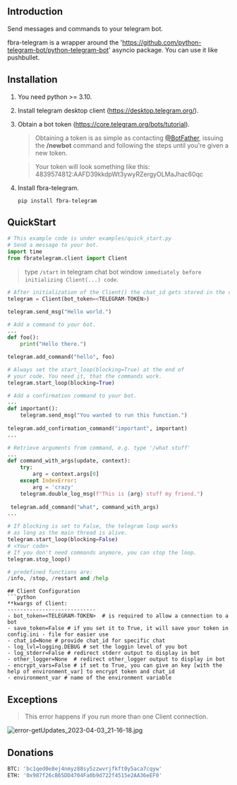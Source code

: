 ## Introduction
Send messages and commands to your telegram bot.

fbra-telegram is a wrapper around the 'https://github.com/python-telegram-bot/python-telegram-bot' asyncio package. You can use it like pushbullet.

## Installation
1. You need python >= 3.10.
2. Install telegram desktop client (https://desktop.telegram.org/).
3. Obtain a bot token (https://core.telegram.org/bots/tutorial).

    >Obtaining a token is as simple as contacting <a href="https://t.me/botfather">@BotFather</a>, issuing the **/newbot** command and following the steps until you're given a new token.

    >Your token will look something like this:
4839574812:AAFD39kkdpWt3ywyRZergyOLMaJhac60qc

3. Install fbra-telegram.
    ```
    pip install fbra-telegram
    ```
   
## QuickStart

```python
# This example code is under examples/quick_start.py
# Send a message to your bot.
import time
from fbratelegram.client import Client
```
   > type `/start` in telegram chat bot window `immediately before initializing Client(...) code`.
   
```python
# After initialization of the Client() the chat_id gets stored in the config.ini file
telegram = Client(bot_token=<TELEGRAM-TOKEN>)

telegram.send_msg("Hello world.")
```

```python
# Add a command to your bot.
...
def foo():
    print("Hello there.")

telegram.add_command("hello", foo)

# Always set the start_loop(blocking=True) at the end of
# your code. You need it, that the commands work.
telegram.start_loop(blocking=True)

```


```python
# Add a confirmation command to your bot.
...
def important():
    telegram.send_msg("You wanted to run this function.")
    
telegram.add_confirmation_command("important", important)
...
```

```python
# Retrieve arguments from command, e.g. type '/what stuff'
...
def command_with_args(update, context):
    try:
        arg = context.args[0]
    except IndexError:
        arg = 'crazy'
    telegram.double_log_msg(f"This is {arg} stuff my friend.")
    
 telegram.add_command("what", command_with_args)
...
```
```python
# If blocking is set to False, the telegram loop works
# as long as the main thread is alive.
telegram.start_loop(blocking=False)
# <Your code>
# If you don't need commands anymore, you can stop the loop.
telegram.stop_loop()
```
```python
# predefined functions are:
/info, /stop, /restart and /help
```
```
## Client Configuration
```python
**kwargs of Client:
----------------------------
- bot_token=<TELEGRAM-TOKEN>  # is required to allow a connection to a bot
- save_token=False # if you set it to True, it will save your token in config.ini - file for easier use
- chat_id=None # provide chat_id for specific chat
- log_lvl=logging.DEBUG # set the loggin level of you bot
- log_stderr=False # redirect stderr output to display in bot
- other_logger=None  # redirect other_logger output to display in bot
- encrypt_vars=False # if set to True, you can give an key [with the help of environment_var] to encrypt token and chat_id
- environment_var # name of the environment variable
```
## Exceptions
>This error happens if you run more than one Client connection.
> 
![error-getUpdates_2023-04-03_21-16-18.jpg](fbratelegram%2Fexamples%2Ferror-getUpdates_2023-04-03_21-16-18.jpg)
## Donations
```python
BTC: 'bc1qed0e8ej4nmyz88sy5zzwvrjfkft0y5aca7cqyw'
ETH: '0x987f26cB65DD4704Fa0b9d722f4515e2AA36eEF0'
```
